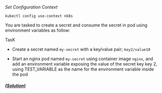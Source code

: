 
*_Set Configuration Context_*

`kubectl config use-context nk8s`

You are tasked to create a secret and consume the secret in pod using environment variables as follow:

TasK

- Create a secret named `my-secret` with a key/value pair; `key2/value10`

- Start an nginx pod named `my-secret` using container image `nginx`, and add an environment variable
exposing the value of the secret key key 2, using TEST_VARIABLE as the name for the environment
variable inside the pod

##### [(Solution)](solution.md)
